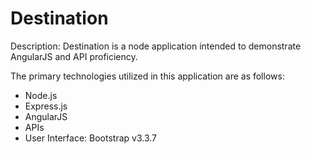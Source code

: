 # Destination

Description: Destination is a node application intended to demonstrate AngularJS and API proficiency. 

The primary technologies utilized in this application are as follows:

- Node.js
- Express.js 
- AngularJS
- APIs
- User Interface: Bootstrap v3.3.7  
